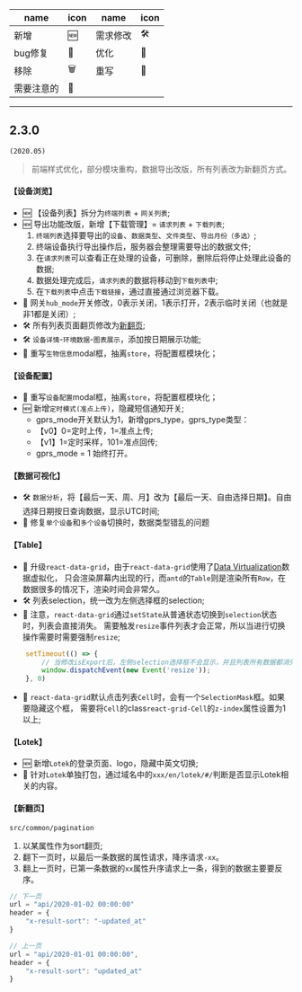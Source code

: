 

name | icon | name | icon
---|---|---|---
新增 | 🆕 | 需求修改 | 🛠
bug修复 | 🐞 | 优化 | 💄
移除 | 🗑  | 重写 | 📖 
需要注意的 | 🌟

---

## 2.3.0 

`(2020.05)`

> 前端样式优化，部分模块重构，数据导出改版，所有列表改为新翻页方式。

#### 【设备浏览】
- 🆕 【设备列表】拆分为`终端列表` + `网关列表`;
- 🆕 导出功能改版，新增【下载管理】= `请求列表` + `下载列表`;
    1. `终端列表`选择要导出的`设备`、`数据类型`、`文件类型`、`导出月份（多选）`;
    2. 终端设备执行导出操作后，服务器会整理需要导出的数据文件;
    3. 在`请求列表`可以查看正在处理的设备，可删除，删除后将停止处理此设备的数据;
    4. 数据处理完成后，`请求列表`的数据将移动到`下载列表`中;
    5. 在`下载列表`中点击`下载链接`，通过直接通过浏览器下载。
- 🌟 网关`hub_mode`开关修改，0表示关闭，1表示打开，2表示临时关闭（也就是非1都是关闭）;
- 🛠 所有列表页面翻页修改为[新翻页](#pagination);
- 🛠 `设备详情`-`环境数据`-`图表展示`，添加按日期展示功能;
- 📖 重写`生物信息`modal框，抽离`store`，将配置框模块化；


#### 【设备配置】
- 📖 重写`设备配置`modal框，抽离`store`，将配置框模块化；
- 🆕 新增`定时模式(准点上传)`，隐藏短信通知开关;
    - gprs_mode开关默认为1，新增gprs_type，gprs_type类型：
    - 【v0】0=定时上传，1=准点上传;
    - 【v1】1=定时采样，101=准点回传;
    - gprs_mode = 1 始终打开。
        

#### 【数据可视化】        
- 🛠 `数据分析`，将【最后一天、周、月】改为【最后一天、自由选择日期】。自由选择日期按日查询数据，显示UTC时间;
- 🐞 修复`单个设备`和`多个设备`切换时，数据类型错乱的问题
    
    
#### 【Table】
- 💄 升级`react-data-grid`，由于`react-data-grid`使用了[Data Virtualization](https://adazzle.github.io/react-data-grid/docs/implementation-notes)数据虚拟化，
只会渲染屏幕内出现的行，而`antd`的`Table`则是渲染所有`Row`，在数据很多的情况下，渲染时间会非常久。
- 🛠 列表selection，统一改为左侧选择框的selection;
- 🌟 注意，`react-data-grid`通过`setState`从普通状态切换到`selection`状态时，列表会直接消失。
需要触发`resize`事件列表才会正常，所以当进行切换操作需要时需要强制`resize`;

```javascript
    setTimeout(() => {
        // 当修改isExport后，左侧selection选择框不会显示，并且列表所有数据都消失了，属于组件的bug，需要强制resize界面，
        window.dispatchEvent(new Event('resize'));
    }, 0)
```

- 💄 `react-data-grid`默认点击列表`Cell`时，会有一个`SelectionMask`框。如果要隐藏这个框，
需要将`Cell`的class`react-grid-Cell`的`z-index`属性设置为1以上; 
    
    
#### 【Lotek】
- 🆕 新增`Lotek`的登录页面、logo，隐藏中英文切换;
- 🌟 针对`Lotek`单独打包，通过域名中的`xxx/en/lotek/#/`判断是否显示Lotek相关的内容。



#### <span id="pagination">【新翻页】</span>

`src/common/pagination`
	
1. 以某属性作为sort翻页;
2. 翻下一页时，以最后一条数据的属性请求，降序请求`-xx`。
3. 翻上一页时，已第一条数据的`xx`属性升序请求上一条，得到的数据主要要反序。

```javascript
// 下一页
url = "api/2020-01-02 00:00:00"
header = {
    "x-result-sort": "-updated_at"
}

// 上一页
url = "api/2020-01-01 00:00:00",
header = {
    "x-result-sort": "updated_at"
}
```
